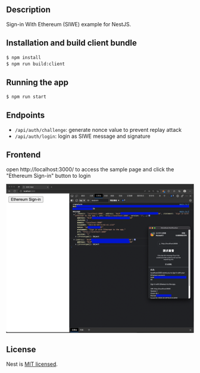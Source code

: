 ## Description

Sign-in With Ethereum (SIWE) example for NestJS.

## Installation and build client bundle

```bash
$ npm install
$ npm run build:client
```

## Running the app

```bash
$ npm run start
```

## Endpoints

- `/api/auth/challenge`: generate nonce value to prevent replay attack
- `/api/auth/login`: login as SIWE message and signature

## Frontend

open http://localhost:3000/ to access the sample page and click the "Ethereum Sign-in" button to login

![siwe-frontend.jpg](siwe-frontend.jpg)

## License

Nest is [MIT licensed](LICENSE).
